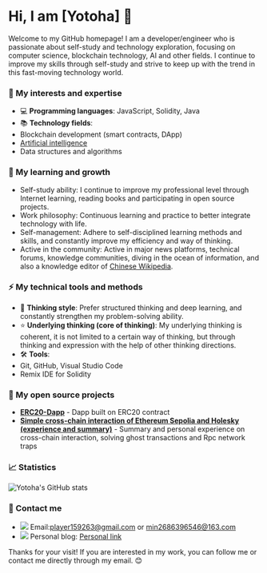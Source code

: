<!-- old
## Hi there 👋

I am Yotoha.😄

<div align="center">
<img src="https://github-readme-stats.vercel.app/api?username=Yotoha303&show_icons=true&theme=transparent" />
</div>
-->

# Hi, I am [Yotoha] 👋

Welcome to my GitHub homepage! I am a developer/engineer who is passionate about self-study and technology exploration, focusing on computer science, blockchain technology, AI and other fields. I continue to improve my skills through self-study and strive to keep up with the trend in this fast-moving technology world.

### 🔭 My interests and expertise
- 💻 **Programming languages**: JavaScript, Solidity, Java
- 📚 **Technology fields**:
- Blockchain development (smart contracts, DApp)
- [Artificial intelligence](https://github.com/Yotoha0303/AI_RoleTemplate/blob/main/README.md)
- Data structures and algorithms

<!--
- 🚀 **Project experience**:
- I opened a personal repository on GitHub and published some projects that I researched and developed.
-->

### 🌱 My learning and growth
- Self-study ability: I continue to improve my professional level through Internet learning, reading books and participating in open source projects.
- Work philosophy: Continuous learning and practice to better integrate technology with life.
- Self-management: Adhere to self-disciplined learning methods and skills, and constantly improve my efficiency and way of thinking.
- Active in the community: Active in major news platforms, technical forums, knowledge communities, diving in the ocean of information, and also a knowledge editor of [Chinese Wikipedia](https://zh.wikipedia.org/wiki/User:Yotoha).

### ⚡ My technical tools and methods
- 🧠 **Thinking style**: Prefer structured thinking and deep learning, and constantly strengthen my problem-solving ability.
- ⭐️ **Underlying thinking (core of thinking)**: My underlying thinking is coherent, it is not limited to a certain way of thinking, but through thinking and expression with the help of other thinking directions.
- 🛠 **Tools**:
- Git, GitHub, Visual Studio Code
- Remix IDE for Solidity

### 📌 My open source projects
<!--- **[Project 1 Name](Project 1 Link)** - Description of Project 1-->
- **[ERC20-Dapp](https://github.com/Yotoha0303/ERC20_Dapp_Project)** - Dapp built on ERC20 contract
- **[Simple cross-chain interaction of Ethereum Sepolia and Holesky (experience and summary)](https://github.com/Yotoha0303/ethersTest/blob/main/crossChainERC20/records.md)** - Summary and personal experience on cross-chain interaction, solving ghost transactions and Rpc network traps

### 📈 Statistics
![Yotoha's GitHub stats](https://github-readme-stats.vercel.app/api?username=Yotoha0303&show_icons=true&hide_title=true&count_private=true&hide=prs&theme=transparent)

<!---
![Top Langs](https://github-readme-stats.vercel.app/api/top-langs/?username=Yotoha0303&count_private=true&show_icons=true&theme=transparent)
--->

### 🤝 Contact me
- ![](https://img.shields.io/badge/-EA4335?logo=gmail&logoColor=FFFFFF) Email:[player159263@gmail.com](mailto:player159263@gmail.com) or [min2686396546@163.com](mailto:min2686396546@163.com)
- ![](https://img.shields.io/badge/-00A1D6?logo=bilibili&logoColor=FFFFFF)
Personal blog: [Personal link](https://space.bilibili.com/363242875)

Thanks for your visit! If you are interested in my work, you can follow me or contact me directly through my email. 😊


<!--- content tools
😄 😆 😊 😃 😏 😍 😘 😚 😳 😌 😆 😁 😉 😜 😝 😀 😗 😙 😛 😴 😟 😦 😧 😮 😬 😕 😯 😑 😒 😅 😓 😥 😩 😔 😞 😖 😨 😰 😣 😢 😭 😂 😲 😱 😫 😠 😡 😤 😪 😋 😷 😎 😵 👿 😈 😐 😶 😇 👽 💛

💙 💜 ❤️ 💚 💔 💓 💗 💕 💞 💘 💖 ✨ ⭐️ 🌟 💫 💥 💥 💢 ❗️ ❓ ❕ ❔ 💤 💨 💦 🎶 🎵 🔥 💩 💩 💩 👍 👍 👎 👎 👌 👊 👊 ✊ ✌️ 👋 ✋ ✋ 👐 ☝️ 👇 👈 👉 🙌 🙏 👆 👏 💪 🤘 🖕 🏃 🏃 👫 👪 👬 👭 💃 👯 🙆 🙅 💁

🙋 👰 🙎 🙍 🙇 💑 💆 💇 💅 👦 👧 👩 👨 👶 👵 👴 👱 👲 👳 👷 👮 👼 👸 😺 😸 😻 😽 😼 🙀 😿 😹 😾 👹 👺 🙈 🙉
--->
